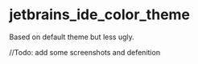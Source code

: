 # jetbrains_ide_color_theme
Based on default theme but less ugly.

//Todo: add some screenshots and defenition 
